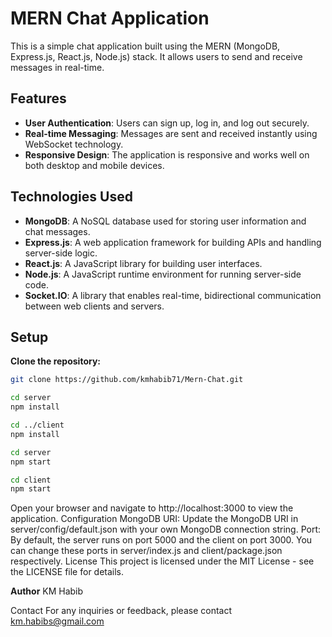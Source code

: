 # MERN Chat Application

This is a simple chat application built using the MERN (MongoDB, Express.js, React.js, Node.js) stack. It allows users to send and receive messages in real-time.

## Features

- **User Authentication**: Users can sign up, log in, and log out securely.
- **Real-time Messaging**: Messages are sent and received instantly using WebSocket technology.
- **Responsive Design**: The application is responsive and works well on both desktop and mobile devices.

## Technologies Used

- **MongoDB**: A NoSQL database used for storing user information and chat messages.
- **Express.js**: A web application framework for building APIs and handling server-side logic.
- **React.js**: A JavaScript library for building user interfaces.
- **Node.js**: A JavaScript runtime environment for running server-side code.
- **Socket.IO**: A library that enables real-time, bidirectional communication between web clients and servers.

## Setup

**Clone the repository:**

```bash
git clone https://github.com/kmhabib71/Mern-Chat.git

cd server
npm install

cd ../client
npm install

cd server
npm start

cd client
npm start
```
Open your browser and navigate to http://localhost:3000 to view the application.
Configuration
MongoDB URI: Update the MongoDB URI in server/config/default.json with your own MongoDB connection string.
Port: By default, the server runs on port 5000 and the client on port 3000. You can change these ports in server/index.js and client/package.json respectively.
License
This project is licensed under the MIT License - see the LICENSE file for details.

**Author**
KM Habib

Contact
For any inquiries or feedback, please contact km.habibs@gmail.com


